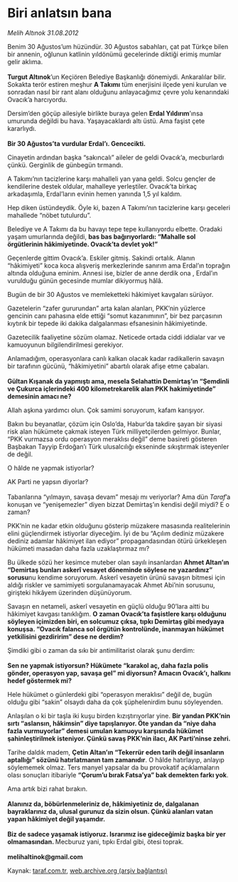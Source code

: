 # Biri anlatsın bana

*Melih Altınok 31.08.2012*

<div class="yazi"><p>Benim 30 Ağustos’um hüzündür. 30 Ağustos sabahları, çat pat Türkçe bilen bir annenin, oğlunun katlinin yıldönümü gecelerinde diktiği erimiş mumlar gelir aklıma.<br/><br/><b>Turgut Altınok</b>’un Keçiören Belediye Başkanlığı dönemiydi. Ankaralılar bilir. Sokakta terör estiren meşhur <b>A Takımı</b> tüm enerjisini ilçede yeni kurulan ve sonradan nasıl bir rant alanı olduğunu anlayacağımız çevre yolu kenarındaki Ovacık’a harcıyordu.</p>
<p>Dersim’den göçüp ailesiyle birlikte buraya gelen <b>Erdal Yıldırım</b>’ınsa umurunda değildi bu hava. Yaşayacaklardı altı üstü. Ama faşist çete kararlıydı.<br/><br/><b>Bir 30 Ağustos’ta vurdular Erdal’ı. Gencecikti.</b></p>
<p>Cinayetin ardından başka “sakıncalı” aileler de geldi Ovacık’a, mecburlardı çünkü. Gerginlik de günbegün tırmandı.</p>
<p>A Takımı’nın tacizlerine karşı mahalleli yan yana geldi. Solcu gençler de kendilerine destek oldular, mahalleye yerleştiler. Ovacık’ta birkaç arkadaşımla, Erdal’ların evinin hemen yanında 1,5 yıl kaldım.</p>
<p>Hep diken üstündeydik. Öyle ki, bazen A Takımı’nın tacizlerine karşı geceleri mahallede “nöbet tutulurdu”. </p>
<p>Belediye ve A Takımı da bu havayı tepe tepe kullanıyordu elbette. Oradaki yaşam umurlarında değildi, <b>bas bas bağırıyorlardı: “Mahalle sol örgütlerinin hâkimiyetinde. Ovacık’ta devlet yok!”</b></p>
<p>Geçenlerde gittim Ovacık’a. Eskiler gitmiş. Sakindi ortalık. Alanın “hâkimiyeti” koca koca alışveriş merkezlerinde sanırım ama Erdal’ın toprağın altında olduğuna eminim. Annesi ise, bizler de anne derdik ona , Erdal’ın vurulduğu günün gecesinde mumlar dikiyormuş hâlâ. </p>
<p>Bugün de bir 30 Ağustos ve memleketteki hâkimiyet kavgaları sürüyor. </p>
<p>Gazetelerin “zafer gururundan” arta kalan alanları, PKK’nin yüzlerce gencinin canı pahasına elde ettiği “somut kazanımının”, bir bez parçasının kıytırık bir tepede iki dakika dalgalanması efsanesinin hâkimiyetinde.</p>
<p>Gazetecilik faaliyetine sözüm olamaz. Neticede ortada ciddi iddialar var ve kamuoyunun bilgilendirilmesi gerekiyor.</p>
<p>Anlamadığım, operasyonlara canlı kalkan olacak kadar radikallerin savaşın bir tarafının gücünü, “hâkimiyetini” abartılı olarak afişe etme çabaları.<br/><br/><b>Gültan Kışanak da yapmıştı ama, mesela Selahattin Demirtaş’ın “Şemdinli ve Çukurca içlerindeki 400 kilometrekarelik alan PKK hakimiyetinde” demesinin amacı ne? </b></p>
<p>Allah aşkına yardımcı olun. Çok samimi soruyorum, kafam karışıyor.</p>
<p>Bakın bu beyanatlar, çözüm için Oslo’da, Habur’da takdire şayan bir siyasi risk alan hükümete çakmak isteyen Türk milliyetçilerden gelmiyor. Bunlar, “PKK vurmazsa ordu operasyon meraklısı değil” deme basireti gösteren Başbakan Tayyip Erdoğan’ı Türk ulusalcılığı ekseninde sıkıştırmak isteyenler de değil. </p>
<p>O hâlde ne yapmak istiyorlar?</p>
<p>AK Parti ne yapsın diyorlar?<br/><br/>Tabanlarına “yılmayın, savaşa devam” mesajı mı veriyorlar? Ama dün <i>Taraf</i>’a konuşan ve “yenişemezler” diyen bizzat Demirtaş’ın kendisi değil miydi? E o zaman? </p>
<p>PKK’nin ne kadar etkin olduğunu gösterip müzakere masasında realitelerinin elini güçlendirmek istiyorlar diyeceğim. İyi de bu “Açılım dediniz müzakere dediniz adamlar hâkimiyet ilan ediyor” propagandasından ötürü ürkekleşen hükümeti masadan daha fazla uzaklaştırmaz mı?</p>
<p>Bu ülkede sözü her kesimce muteber olan sayılı insanlardan <b>Ahmet Altan’ın “Demirtaş bunları askerî vesayet döneminde söylese ne yazardınız” sorusu</b>nu kendime soruyorum. Askerî vesayetin ürünü savaşın bitmesi için aldığı riskler ve samimiyeti sorgulanamayacak Ahmet Abi’nin sorusunu, girişteki hikâyem üzerinden düşünüyorum.</p>
<p>Savaşın en netameli, askerî vesayetin en güçlü olduğu 90’lara aitti bu hâkimiyet kavgası tanıklığım. <b>O zaman Ovacık’ta faşistlere karşı olduğunu söyleyen içimizden biri, en solcumuz çıksa, tıpkı Demirtaş gibi medyaya konuşsa. “Ovacık falanca sol örgütün kontrolünde, inanmayan hükümet yetkilisini gezdiririm” dese ne derdim?</b></p>
<p>Şimdiki gibi o zaman da sıkı bir antimilitarist olarak şunu derdim:<br/><br/><b>Sen ne yapmak istiyorsun? Hükümete “karakol aç, daha fazla polis gönder, operasyon yap, savaşa gel” mi diyorsun? Amacın Ovacık’ı, halkını hedef göstermek mi?</b></p>
<p>Hele hükümet o günlerdeki gibi “operasyon meraklısı” değil de, bugün olduğu gibi “sakin” olsaydı daha da çok şüphelenirdim bunu söyleyenden.</p>
<p>Anlaşılan o ki bir taşla iki kuşu birden kızıştırıyorlar yine. <b>Bir yandan PKK’nin sırtı “aslansın, hâkimsin” diye tapışlanıyor. Öte yandan da “niye daha fazla vurmuyorlar” demesi umulan kamuoyu karşısında hükümet şahinleştirilmek isteniyor. Çünkü savaş PKK’nin ilacı, AK Parti’ninse zehri.</b></p>
<p>Tarihe daldık madem, <b>Çetin Altan’ın “Tekerrür eden tarih değil insanların aptallığı” sözünü hatırlatmanın tam zamanıdır</b>. O hâlde hatırlayıp, anlayıp söylememek olmaz. Ters manyel yapsalar da bu provokatif açıklamaların olası sonuçları itibariyle <b>“Çorum’u bırak Fatsa’ya” bak demekten farkı yok</b>.</p>
<p>Ama artık bizi rahat bırakın.<br/><br/><b>Alanınız da, böbürlenmeleriniz de, hâkimiyetiniz de, dalgalanan bayraklarınız da, ulusal gurunuz da sizin olsun. Çünkü alanları vatan yapan hâkimiyet değil yaşamdır. <br/><br/>Biz de sadece yaşamak istiyoruz. Israrımız ise gideceğimiz başka bir yer olmamasından. </b>Mecburuz yani, tıpkı Erdal gibi, ötesi toprak.<br/><br/><b>melihaltinok@gmail.com</b></p>
</div>

Kaynak: [taraf.com.tr](http://www.taraf.com.tr/melih-altinok/makale-biri-anlatsin-bana.htm), [web.archive.org (arşiv bağlantısı)](http://web.archive.org/web/20131115064708/http://www.taraf.com.tr/melih-altinok/makale-biri-anlatsin-bana.htm)
